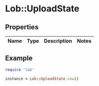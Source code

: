 # Lob::UploadState

## Properties

| Name | Type | Description | Notes |
| ---- | ---- | ----------- | ----- |

## Example

```ruby
require 'lob'

instance = Lob::UploadState.new()
```

